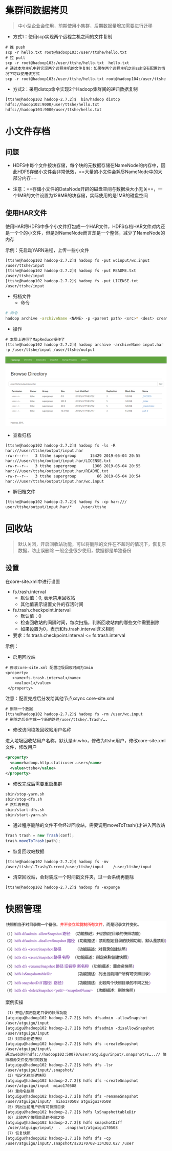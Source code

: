 # 集群间数据拷贝

> 中小型企业会使用，前期使用小集群，后期数据量增加需要进行迁移

- 方式1：使用scp实现两个远程主机之间的文件复制

```shell
# 推 push
scp -r hello.txt root@hadoop103:/user/ttshe/hello.txt		
# 拉 pull
scp -r root@hadoop103:/user/ttshe/hello.txt  hello.txt
# 通过本地主机中转实现两个远程主机的文件复制；如果在两个远程主机之间ssh没有配置的情况下可以使用该方式
scp -r root@hadoop103:/user/ttshe/hello.txt root@hadoop104:/user/ttshe   
```



- 方式2：采用distcp命令实现2个Hadoop集群间的递归数据复制

```shell
[ttshe@hadoop102 hadoop-2.7.2]$  bin/hadoop distcp
hdfs://haoop102:9000/user/ttshe/hello.txt hdfs://hadoop103:9000/user/ttshe/hello.txt
```



# 小文件存档



## 问题

- HDFS中每个文件按块存储，每个块的元数据存储在NameNode的内存中，因此HDFS存储小文件会非常低效，==大量的小文件会耗尽NameNode中的大部分内存==

- 注意：==存储小文件的DataNode开辟的磁盘空间与数据块大小无关==，一个1MB的文件设置为128MB的块存储，实际使用的是1MB的磁盘空间



## 使用HAR文件

使用HAR将HDFS中多个小文件打包成一个HAR文件，HDFS存档HAR文件对内还是一个个的小文件，但是对NameNode而言却是一个整体，减少了NameNode的内存

示例：先启动YARN进程，上传一些小文件

```shell
[ttshe@hadoop102 hadoop-2.7.2]$ hadoop fs -put wcinput/wc.input /user/ttshe/input
[ttshe@hadoop102 hadoop-2.7.2]$ hadoop fs -put README.txt /user/ttshe/input
[ttshe@hadoop102 hadoop-2.7.2]$ hadoop fs -put LICENSE.txt /user/ttshe/input
```

- 归档文件
  - 命令


```bash
# 命令
hadoop archive -archiveName <NAME> -p <parent path> <src>* <dest> create a hadoop archive
```

- 操作

```shell
# 本质上进行了MapReduce操作了
[ttshe@hadoop102 hadoop-2.7.2]$ hadoop archive -archiveName input.har -p /user/ttshe/input /user/ttshe/output
```

![1](img/03.hdfs19.png)

- 查看归档

```shell
[ttshe@hadoop102 hadoop-2.7.2]$ hadoop fs -ls -R har:///user/ttshe/output/input.har
-rw-r--r--   3 ttshe supergroup      15429 2019-05-04 20:55 har:///user/ttshe/output/input.har/LICENSE.txt
-rw-r--r--   3 ttshe supergroup       1366 2019-05-04 20:55 har:///user/ttshe/output/input.har/README.txt
-rw-r--r--   3 ttshe supergroup         66 2019-05-04 20:54 har:///user/ttshe/output/input.har/wc.input
```

- 解归档文件

```shell
[ttshe@hadoop102 hadoop-2.7.2]$ hadoop fs -cp har:/// user/ttshe/output/input.har/*    /user/ttshe
```



# 回收站

> 默认关闭，开启回收站功能，可以将删除的文件在不超时的情况下，恢复原数据，防止误删除
> 一般企业很少使用，数据都是单独备份



## 设置

在core-site.xml中进行设置

- fs.trash.interval
  - 默认值：0, 表示禁用回收站
  - 其他值表示设置文件的存活时间
- fs.trash.checkpoint.interval
  - 默认值：0
  - 检查回收站的间隔时间，每次扫描，判断回收站内的哪些文件需要删除
  - 如果设置为0，表示和fs.trash.interval含义相同
- 要求：fs.trash.checkpoint.interval <= fs.trash.interval



示例：

- 启用回收站

```shell
# 修改core-site.xml 配置垃圾回收时间为1min
<property>
   <name>fs.trash.interval</name>
	<value>1</value>
 </property>
```

注意：配置完成后分发给其他节点xsync core-site.xml

```shell
# 删除一个数据
[ttshe@hadoop102 hadoop-2.7.2]$ hadoop fs -rm /user/wc.input
# 删除之后会生成一个新的路径/user/ttshe/.Trash/….
```

- 修改访问垃圾回收站用户名称

进入垃圾回收站用户名称，默认是dr.who，修改为ttshe用户，修改core-site.xml文件，修改用户

```xml
<property>
  <name>hadoop.http.staticuser.user</name>
  <value>ttshe</value>
</property>
```

- 修改完成后需要重启集群

```shell
sbin/stop-yarn.sh
sbin/stop-dfs.sh
# 然后再开启
sbin/start-dfs.sh
sbin/start-yarn.sh
```

- 通过程序删除的文件不会经过回收站，需要调用moveToTrash()才进入回收站

```java
Trash trash = new Trash(conf);
trash.moveToTrash(path);
```

- 恢复回收站数据

```shell
[ttshe@hadoop102 hadoop-2.7.2]$ hadoop fs -mv
/user/ttshe/.Trash/Current/user/ttshe/input    /user/ttshe/input
```

- 清空回收站，会封装成一个时间戳文件夹，过一会系统再删除

```shell
[ttshe@hadoop102 hadoop-2.7.2]$ hadoop fs -expunge
```



# 快照管理

![1](img/03.hdfs20.png)



案例实操

```shell
（1）开启/禁用指定目录的快照功能
[atguigu@hadoop102 hadoop-2.7.2]$ hdfs dfsadmin -allowSnapshot /user/atguigu/input
[atguigu@hadoop102 hadoop-2.7.2]$ hdfs dfsadmin -disallowSnapshot /user/atguigu/input
（2）对目录创建快照
[atguigu@hadoop102 hadoop-2.7.2]$ hdfs dfs -createSnapshot /user/atguigu/input\
通过web访问hdfs://hadoop102:50070/user/atguigu/input/.snapshot/s…..// 快照和源文件使用相同数据
[atguigu@hadoop102 hadoop-2.7.2]$ hdfs dfs -lsr /user/atguigu/input/.snapshot/
（3）指定名称创建快照
[atguigu@hadoop102 hadoop-2.7.2]$ hdfs dfs -createSnapshot /user/atguigu/input  miao170508
（4）重命名快照
[atguigu@hadoop102 hadoop-2.7.2]$ hdfs dfs -renameSnapshot /user/atguigu/input/  miao170508 atguigu170508
（5）列出当前用户所有可快照目录
[atguigu@hadoop102 hadoop-2.7.2]$ hdfs lsSnapshottableDir
（6）比较两个快照目录的不同之处
[atguigu@hadoop102 hadoop-2.7.2]$ hdfs snapshotDiff
 /user/atguigu/input/  .  .snapshot/atguigu170508	
（7）恢复快照
[atguigu@hadoop102 hadoop-2.7.2]$ hdfs dfs -cp
/user/atguigu/input/.snapshot/s20170708-134303.027 /user
```